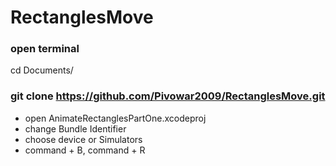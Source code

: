 # RectanglesMove

### open terminal 
 cd Documents/ 
### git clone https://github.com/Pivowar2009/RectanglesMove.git

* open AnimateRectanglesPartOne.xcodeproj
* change Bundle Identifier
* choose device or Simulators
* command + B, command + R

